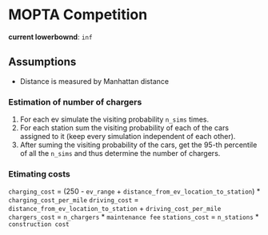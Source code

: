# MOPTA Competition

__current lowerbownd__: `inf` 

## Assumptions
- Distance is measured by Manhattan distance

### Estimation of number of chargers

1. For each ev simulate the visiting probability `n_sims` times.
2. For each station sum the visiting probability of each of the cars assigned to it (keep every simulation independent of each other).
3. After suming the visiting probability of the cars, get the 95-th percentile of all the `n_sims` and thus determine the number of chargers.

### Etimating costs

`charging_cost` = (250 - `ev_range` + `distance_from_ev_location_to_station`) * `charging_cost_per_mile`
`driving_cost` = `distance_from_ev_location_to_station` + `driving_cost_per_mile`
`chargers_cost` = `n_chargers` * `maintenance fee`
`stations_cost` = `n_stations` * `construction cost`

